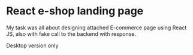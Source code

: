 # React e-shop landing page

My task was all about designing attached E-commerce page using React JS, also
with fake call to the backend with response.

Desktop version only
